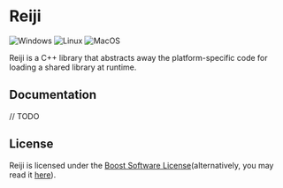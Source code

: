 # Reiji

![Windows](https://github.com/RealKC/Reiji/workflows/Windows/badge.svg) ![Linux](https://github.com/RealKC/Reiji/workflows/Linux/badge.svg) ![MacOS](https://github.com/RealKC/Reiji/workflows/MacOS/badge.svg)

Reiji is a C++ library that abstracts away the platform-specific code for loading a shared library at runtime.

## Documentation

// TODO

## License

Reiji is licensed under the [Boost Software License](LICENSE.txt)(alternatively, you may read it [here](https://www.boost.org/LICENSE_1_0.txt)).
